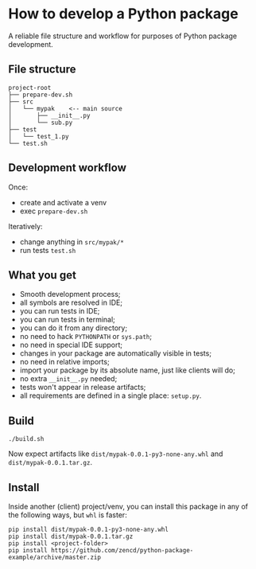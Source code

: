 # How to develop a Python package

A reliable file structure and workflow for purposes of Python package development.

## File structure

    project-root
    ├── prepare-dev.sh
    ├── src
    │   └── mypak    <-- main source
    │       ├── __init__.py
    │       └── sub.py
    ├── test
    │   └── test_1.py
    └── test.sh

## Development workflow

Once:
- create and activate a venv
- exec `prepare-dev.sh`

Iteratively:
- change anything in `src/mypak/*`
- run tests `test.sh`

## What you get

- Smooth development process;
- all symbols are resolved in IDE;
- you can run tests in IDE;
- you can run tests in terminal;
- you can do it from any directory;
- no need to hack `PYTHONPATH` or `sys.path`;
- no need in special IDE support;
- changes in your package are automatically visible in tests;
- no need in relative imports;
- import your package by its absolute name, just like clients will do;
- no extra `__init__.py` needed;
- tests won't appear in release artifacts;
- all requirements are defined in a single place: `setup.py`.

## Build

    ./build.sh

Now expect artifacts like `dist/mypak-0.0.1-py3-none-any.whl`
and `dist/mypak-0.0.1.tar.gz`.

## Install

Inside another (client) project/venv, you can install this package in any of the following ways, but `whl` is faster:

    pip install dist/mypak-0.0.1-py3-none-any.whl
    pip install dist/mypak-0.0.1.tar.gz
    pip install <project-folder>
    pip install https://github.com/zencd/python-package-example/archive/master.zip
